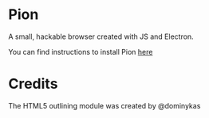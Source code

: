 # Pion

A small, hackable browser created with JS and Electron.

You can find instructions to install Pion [here](https://github.com/BookOwl/pion-browser/wiki/Installing)

# Credits

The HTML5 outlining module was created by @dominykas
